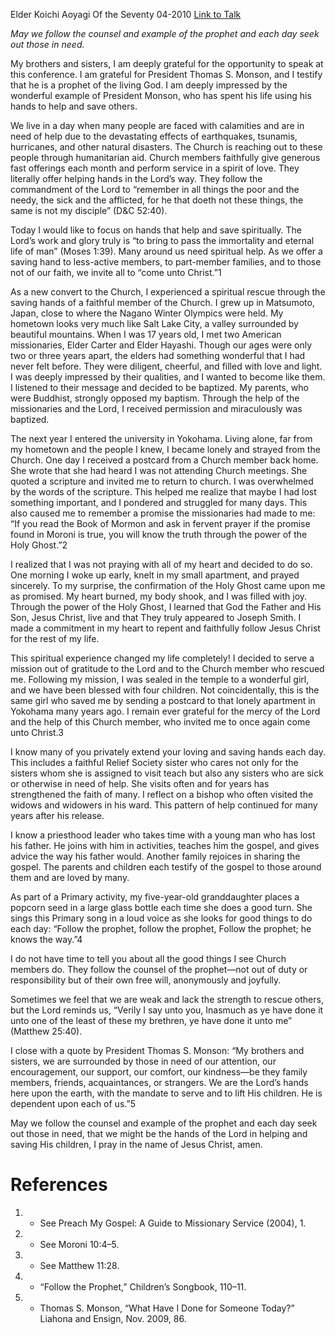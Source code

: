 Elder Koichi Aoyagi
Of the Seventy
04-2010
[Link to Talk](https://www.churchofjesuschrist.org/study/general-conference/2010/04/helping-hands-saving-hands?lang=eng)

_May we follow the counsel and example of the prophet and each day seek out those in need._

My brothers and sisters, I am deeply grateful for the opportunity to speak at this conference. I am grateful for President Thomas S. Monson, and I testify that he is a prophet of the living God. I am deeply impressed by the wonderful example of President Monson, who has spent his life using his hands to help and save others.

We live in a day when many people are faced with calamities and are in need of help due to the devastating effects of earthquakes, tsunamis, hurricanes, and other natural disasters. The Church is reaching out to these people through humanitarian aid. Church members faithfully give generous fast offerings each month and perform service in a spirit of love. They literally offer helping hands in the Lord’s way. They follow the commandment of the Lord to “remember in all things the poor and the needy, the sick and the afflicted, for he that doeth not these things, the same is not my disciple” (D&C 52:40).

Today I would like to focus on hands that help and save spiritually. The Lord’s work and glory truly is “to bring to pass the immortality and eternal life of man” (Moses 1:39). Many around us need spiritual help. As we offer a saving hand to less-active members, to part-member families, and to those not of our faith, we invite all to “come unto Christ.”1

As a new convert to the Church, I experienced a spiritual rescue through the saving hands of a faithful member of the Church. I grew up in Matsumoto, Japan, close to where the Nagano Winter Olympics were held. My hometown looks very much like Salt Lake City, a valley surrounded by beautiful mountains. When I was 17 years old, I met two American missionaries, Elder Carter and Elder Hayashi. Though our ages were only two or three years apart, the elders had something wonderful that I had never felt before. They were diligent, cheerful, and filled with love and light. I was deeply impressed by their qualities, and I wanted to become like them. I listened to their message and decided to be baptized. My parents, who were Buddhist, strongly opposed my baptism. Through the help of the missionaries and the Lord, I received permission and miraculously was baptized.

The next year I entered the university in Yokohama. Living alone, far from my hometown and the people I knew, I became lonely and strayed from the Church. One day I received a postcard from a Church member back home. She wrote that she had heard I was not attending Church meetings. She quoted a scripture and invited me to return to church. I was overwhelmed by the words of the scripture. This helped me realize that maybe I had lost something important, and I pondered and struggled for many days. This also caused me to remember a promise the missionaries had made to me: “If you read the Book of Mormon and ask in fervent prayer if the promise found in Moroni is true, you will know the truth through the power of the Holy Ghost.”2

I realized that I was not praying with all of my heart and decided to do so. One morning I woke up early, knelt in my small apartment, and prayed sincerely. To my surprise, the confirmation of the Holy Ghost came upon me as promised. My heart burned, my body shook, and I was filled with joy. Through the power of the Holy Ghost, I learned that God the Father and His Son, Jesus Christ, live and that They truly appeared to Joseph Smith. I made a commitment in my heart to repent and faithfully follow Jesus Christ for the rest of my life.

This spiritual experience changed my life completely! I decided to serve a mission out of gratitude to the Lord and to the Church member who rescued me. Following my mission, I was sealed in the temple to a wonderful girl, and we have been blessed with four children. Not coincidentally, this is the same girl who saved me by sending a postcard to that lonely apartment in Yokohama many years ago. I remain ever grateful for the mercy of the Lord and the help of this Church member, who invited me to once again come unto Christ.3

I know many of you privately extend your loving and saving hands each day. This includes a faithful Relief Society sister who cares not only for the sisters whom she is assigned to visit teach but also any sisters who are sick or otherwise in need of help. She visits often and for years has strengthened the faith of many. I reflect on a bishop who often visited the widows and widowers in his ward. This pattern of help continued for many years after his release.

I know a priesthood leader who takes time with a young man who has lost his father. He joins with him in activities, teaches him the gospel, and gives advice the way his father would. Another family rejoices in sharing the gospel. The parents and children each testify of the gospel to those around them and are loved by many.

As part of a Primary activity, my five-year-old granddaughter places a popcorn seed in a large glass bottle each time she does a good turn. She sings this Primary song in a loud voice as she looks for good things to do each day: “Follow the prophet, follow the prophet, Follow the prophet; he knows the way.”4

I do not have time to tell you about all the good things I see Church members do. They follow the counsel of the prophet—not out of duty or responsibility but of their own free will, anonymously and joyfully.

Sometimes we feel that we are weak and lack the strength to rescue others, but the Lord reminds us, “Verily I say unto you, Inasmuch as ye have done it unto one of the least of these my brethren, ye have done it unto me” (Matthew 25:40).

I close with a quote by President Thomas S. Monson: “My brothers and sisters, we are surrounded by those in need of our attention, our encouragement, our support, our comfort, our kindness—be they family members, friends, acquaintances, or strangers. We are the Lord’s hands here upon the earth, with the mandate to serve and to lift His children. He is dependent upon each of us.”5

May we follow the counsel and example of the prophet and each day seek out those in need, that we might be the hands of the Lord in helping and saving His children, I pray in the name of Jesus Christ, amen.

# References
1. - See Preach My Gospel: A Guide to Missionary Service (2004), 1.
2. - See Moroni 10:4–5.
3. - See Matthew 11:28.
4. - “Follow the Prophet,” Children’s Songbook, 110–11.
5. - Thomas S. Monson, “What Have I Done for Someone Today?” Liahona and Ensign, Nov. 2009, 86.